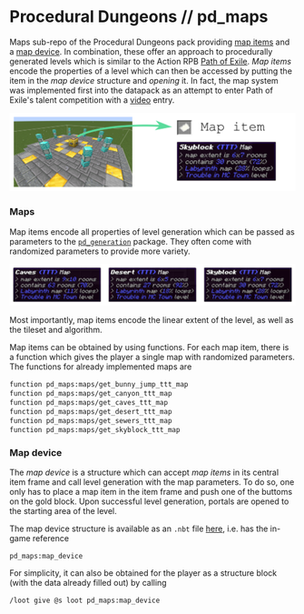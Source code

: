 # Procedural Dungeons // pd_maps

Maps sub-repo of the Procedural Dungeons pack providing [map items](#maps) and a [map device](#map-device). In combination, these offer an approach to procedurally generated levels which is similar to the Action RPB [Path of Exile](https://www.pathofexile.com/). *Map items* encode the properties of a level which can then be accessed by putting the item in the *map device* structure and *opening* it. In fact, the map system was implemented first into the datapack as an attempt to enter Path of Exile's talent competition with a [video](https://www.youtube.com/watch?v=Q7MZA2epbMU) entry.

![](../../../images/maps_overview.png)


### Maps

Map items encode all properties of level generation which can be passed as parameters to the [`pd_generation`](../pd_generation) package. They often come with randomized parameters to provide more variety.

![](../../../images/map_items.png)

Most importantly, map items encode the linear extent of the level, as well as the tileset and algorithm.

Map items can be obtained by using functions. For each map item, there is a function which gives the player a single map with randomized parameters. The functions for already implemented maps are
```mcfunction
function pd_maps:maps/get_bunny_jump_ttt_map
function pd_maps:maps/get_canyon_ttt_map
function pd_maps:maps/get_caves_ttt_map
function pd_maps:maps/get_desert_ttt_map
function pd_maps:maps/get_sewers_ttt_map
function pd_maps:maps/get_skyblock_ttt_map
```




### Map device

The *map device* is a structure which can accept *map items* in its central item frame and call level generation with the map parameters. To do so, one only has to place a map item in the item frame and push one of the buttoms on the gold block. Upon successful level generation, portals are opened to the starting area of the level.

The map device structure is available as an `.nbt` file [here](structures/map_device.nbt), i.e. has the in-game reference
```
pd_maps:map_device
```
For simplicity, it can also be obtained for the player as a structure block (with the data already filled out) by calling
```mcfunction
/loot give @s loot pd_maps:map_device
```
